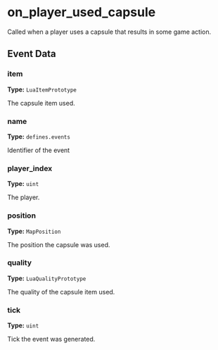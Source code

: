 # on_player_used_capsule

Called when a player uses a capsule that results in some game action.

## Event Data

### item

**Type:** `LuaItemPrototype`

The capsule item used.

### name

**Type:** `defines.events`

Identifier of the event

### player_index

**Type:** `uint`

The player.

### position

**Type:** `MapPosition`

The position the capsule was used.

### quality

**Type:** `LuaQualityPrototype`

The quality of the capsule item used.

### tick

**Type:** `uint`

Tick the event was generated.

